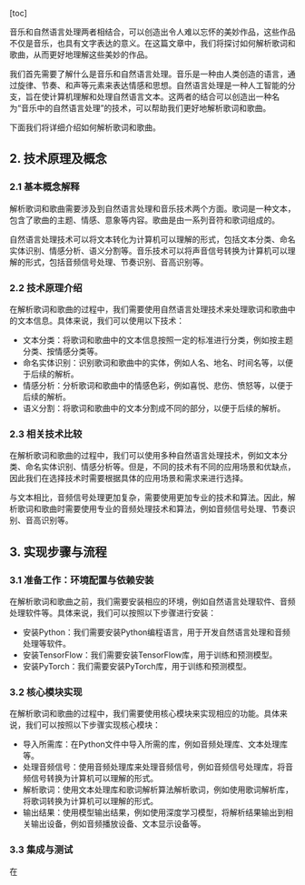 
[toc]                    
                
                
音乐和自然语言处理两者相结合，可以创造出令人难以忘怀的美妙作品，这些作品不仅是音乐，也具有文字表达的意义。在这篇文章中，我们将探讨如何解析歌词和歌曲，从而更好地理解这些美妙的作品。

我们首先需要了解什么是音乐和自然语言处理。音乐是一种由人类创造的语言，通过旋律、节奏、和声等元素来表达情感和思想。自然语言处理是一种人工智能的分支，旨在使计算机理解和处理自然语言文本。这两者的结合可以创造出一种名为“音乐中的自然语言处理”的技术，可以帮助我们更好地解析歌词和歌曲。

下面我们将详细介绍如何解析歌词和歌曲。

## 2. 技术原理及概念

### 2.1 基本概念解释

解析歌词和歌曲需要涉及到自然语言处理和音乐技术两个方面。歌词是一种文本，包含了歌曲的主题、情感、意象等内容。歌曲是由一系列音符和歌词组成的。

自然语言处理技术可以将文本转化为计算机可以理解的形式，包括文本分类、命名实体识别、情感分析、语义分割等。音乐技术可以将声音信号转换为计算机可以理解的形式，包括音频信号处理、节奏识别、音高识别等。

### 2.2 技术原理介绍

在解析歌词和歌曲的过程中，我们需要使用自然语言处理技术来处理歌词和歌曲中的文本信息。具体来说，我们可以使用以下技术：

- 文本分类：将歌词和歌曲中的文本信息按照一定的标准进行分类，例如按主题分类、按情感分类等。
- 命名实体识别：识别歌词和歌曲中的实体，例如人名、地名、时间名等，以便于后续的解析。
- 情感分析：分析歌词和歌曲中的情感色彩，例如喜悦、悲伤、愤怒等，以便于后续的解析。
- 语义分割：将歌词和歌曲中的文本分割成不同的部分，以便于后续的解析。

### 2.3 相关技术比较

在解析歌词和歌曲的过程中，我们可以使用多种自然语言处理技术，例如文本分类、命名实体识别、情感分析等。但是，不同的技术有不同的应用场景和优缺点，因此我们在选择技术时需要根据具体的应用场景和需求来进行选择。

与文本相比，音频信号处理更加复杂，需要使用更加专业的技术和算法。因此，解析歌词和歌曲时需要使用专业的音频处理技术和算法，例如音频信号处理、节奏识别、音高识别等。

## 3. 实现步骤与流程

### 3.1 准备工作：环境配置与依赖安装

在解析歌词和歌曲之前，我们需要安装相应的环境，例如自然语言处理软件、音频处理软件等。具体来说，我们可以按照以下步骤进行安装：

- 安装Python：我们需要安装Python编程语言，用于开发自然语言处理和音频处理等软件。
- 安装TensorFlow：我们需要安装TensorFlow库，用于训练和预测模型。
- 安装PyTorch：我们需要安装PyTorch库，用于训练和预测模型。

### 3.2 核心模块实现

在解析歌词和歌曲的过程中，我们需要使用核心模块来实现相应的功能。具体来说，我们可以按照以下步骤实现核心模块：

- 导入所需库：在Python文件中导入所需的库，例如音频处理库、文本处理库等。
- 处理音频信号：使用音频处理库来处理音频信号，例如音频信号处理库，将音频信号转换为计算机可以理解的形式。
- 解析歌词：使用文本处理库和歌词解析算法解析歌词，例如使用歌词解析库，将歌词转换为计算机可以理解的形式。
- 输出结果：使用模型输出结果，例如使用深度学习模型，将解析结果输出到相关输出设备，例如音频播放设备、文本显示设备等。

### 3.3 集成与测试

在

